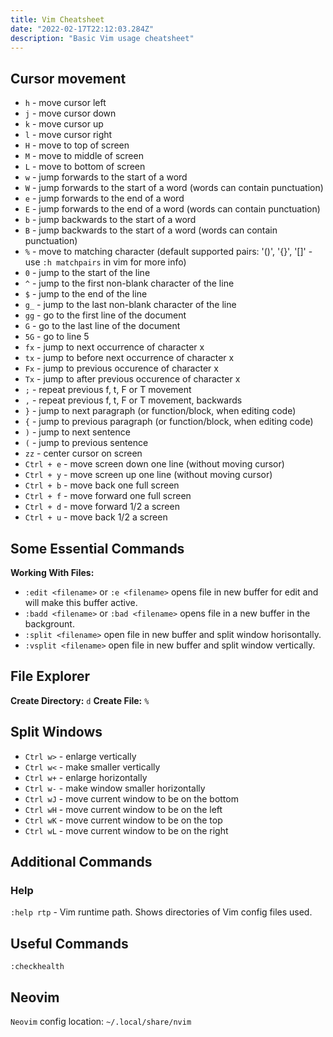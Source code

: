 ```yaml
---
title: Vim Cheatsheet
date: "2022-02-17T22:12:03.284Z"
description: "Basic Vim usage cheatsheet"
---
```


## Cursor movement

- `h` - move cursor left
- `j` - move cursor down
- `k` - move cursor up
- `l` - move cursor right
- `H` - move to top of screen
- `M` - move to middle of screen
- `L` - move to bottom of screen
- `w` - jump forwards to the start of a word
- `W` - jump forwards to the start of a word (words can contain punctuation)
- `e` - jump forwards to the end of a word
- `E` - jump forwards to the end of a word (words can contain punctuation)
- `b` - jump backwards to the start of a word
- `B` - jump backwards to the start of a word (words can contain punctuation)
- `%` - move to matching character (default supported pairs: '()', '{}', '[]' - use <code>:h matchpairs</code> in vim for more info)
- `0` - jump to the start of the line
- `^` - jump to the first non-blank character of the line
- `$` - jump to the end of the line
- `g_` - jump to the last non-blank character of the line
- `gg` - go to the first line of the document
- `G` - go to the last line of the document
- `5G` - go to line 5
- `fx` - jump to next occurrence of character x
- `tx` - jump to before next occurrence of character x
- `Fx` - jump to previous occurence of character x
- `Tx` - jump to after previous occurence of character x
- `;` - repeat previous f, t, F or T movement
- `,` - repeat previous f, t, F or T movement, backwards
- `}` - jump to next paragraph (or function/block, when editing code)
- `{` - jump to previous paragraph (or function/block, when editing code)
- `)` - jump to next sentence
- `(` - jump to previous sentence
- `zz` - center cursor on screen
- `Ctrl + e` - move screen down one line (without moving cursor)
- `Ctrl + y` - move screen up one line (without moving cursor)
- `Ctrl + b` - move back one full screen
- `Ctrl + f` - move forward one full screen
- `Ctrl + d` - move forward 1/2 a screen
- `Ctrl + u` - move back 1/2 a screen

## Some Essential Commands

**Working With Files:**

- `:edit <filename>` or `:e <filename>` opens file in new buffer for edit and will make this buffer active.
- `:badd <filename>` or `:bad <filename>` opens file in a new buffer in the backgrount.
- `:split <filename>` open file in new buffer and split window horisontally.
- `:vsplit <filename>` open file in new buffer and split window vertically.

## File Explorer

**Create Directory:** `d`
**Create File:** `%`

## Split Windows

- `Ctrl w>` - enlarge vertically
- `Ctrl w<` - make smaller vertically
- `Ctrl w+` - enlarge horizontally
- `Ctrl w-` - make window smaller horizontally
- `Ctrl wJ` - move current window to be on the bottom
- `Ctrl wH` - move current window to be on the left
- `Ctrl wK` - move current window to be on the top
- `Ctrl wL` - move current window to be on the right

## Additional Commands

### Help

`:help rtp` - Vim runtime path. Shows directories of Vim config files used.

## Useful Commands

`:checkhealth`

## Neovim

`Neovim` config location: `~/.local/share/nvim`

